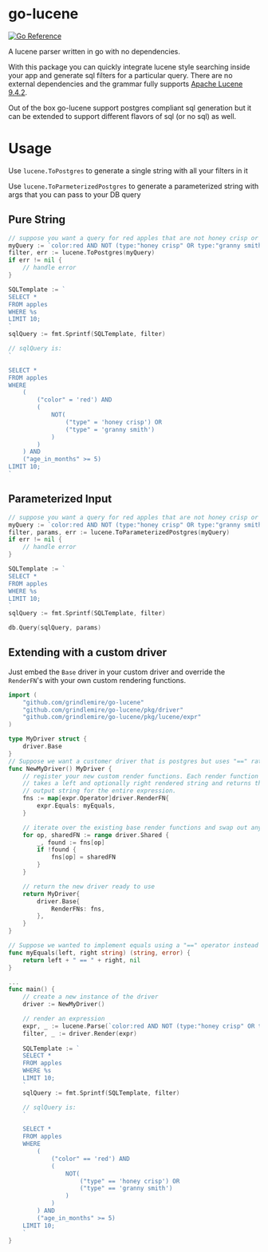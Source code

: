 # go-lucene
[![Go Reference](https://pkg.go.dev/badge/github.com/grindlemire/go-lucene.svg)](https://pkg.go.dev/github.com/grindlemire/go-lucene)

A lucene parser written in go with no dependencies.

With this package you can quickly integrate lucene style searching inside your app and generate sql filters for a particular query. There are no external dependencies and the grammar fully supports [Apache Lucene 9.4.2](https://lucene.apache.org/core/9_4_2/queryparser/org/apache/lucene/queryparser/classic/package-summary.html#package.description).

Out of the box go-lucene support postgres compliant sql generation but it can be extended to support different flavors of sql (or no sql) as well.

# Usage
Use `lucene.ToPostgres` to generate a single string with all your filters in it

Use `lucene.ToParmeterizedPostgres` to generate a parameterized string with args that you can pass to your DB query


## Pure String
```go
// suppose you want a query for red apples that are not honey crisp or granny smith and are older than 5 months old
myQuery := `color:red AND NOT (type:"honey crisp" OR type:"granny smith") AND age_in_months:[5 TO *]`
filter, err := lucene.ToPostgres(myQuery)
if err != nil {
    // handle error
}

SQLTemplate := `
SELECT *
FROM apples
WHERE %s
LIMIT 10;
`
sqlQuery := fmt.Sprintf(SQLTemplate, filter)

// sqlQuery is:
`

SELECT *
FROM apples
WHERE
    (
		("color" = 'red') AND 
		(
			NOT(
				("type" = 'honey crisp') OR 
				("type" = 'granny smith')
			)
		)
	) AND 
	("age_in_months" >= 5)
LIMIT 10;
`
```

## Parameterized Input
```go
// suppose you want a query for red apples that are not honey crisp or granny smith and are older than 5 months old
myQuery := `color:red AND NOT (type:"honey crisp" OR type:"granny smith") AND age_in_months:[5 TO *]`
filter, params, err := lucene.ToParameterizedPostgres(myQuery)
if err != nil {
    // handle error
}

SQLTemplate := `
SELECT *
FROM apples
WHERE %s
LIMIT 10;
`
sqlQuery := fmt.Sprintf(SQLTemplate, filter)

db.Query(sqlQuery, params)
```

## Extending with a custom driver

Just embed the `Base` driver in your custom driver and override the `RenderFN`'s with your own custom rendering functions.

```Go
import (
	"github.com/grindlemire/go-lucene"
	"github.com/grindlemire/go-lucene/pkg/driver"
	"github.com/grindlemire/go-lucene/pkg/lucene/expr"
)

type MyDriver struct {
	driver.Base
}
// Suppose we want a customer driver that is postgres but uses "==" rather than "=" for an equality check.
func NewMyDriver() MyDriver {
	// register your new custom render functions. Each render function
	// takes a left and optionally right rendered string and returns the rendered
	// output string for the entire expression.
	fns := map[expr.Operator]driver.RenderFN{
		expr.Equals: myEquals,
	}

	// iterate over the existing base render functions and swap out any that you want to
	for op, sharedFN := range driver.Shared {
		_, found := fns[op]
		if !found {
			fns[op] = sharedFN
		}
	}

	// return the new driver ready to use
	return MyDriver{
		driver.Base{
			RenderFNs: fns,
		},
	}
}

// Suppose we wanted to implement equals using a "==" operator instead of "="
func myEquals(left, right string) (string, error) {
	return left + " == " + right, nil
}

...
func main() {
	// create a new instance of the driver
	driver := NewMyDriver()

	// render an expression
	expr, _ := lucene.Parse(`color:red AND NOT (type:"honey crisp" OR type:"granny smith") AND age_in_months:[5 TO *]`)
	filter, _ := driver.Render(expr)
	
	SQLTemplate := `
	SELECT *
	FROM apples
	WHERE %s
	LIMIT 10;
	`
	sqlQuery := fmt.Sprintf(SQLTemplate, filter)

	// sqlQuery is:
	`

	SELECT *
	FROM apples
	WHERE
		(
			("color" == 'red') AND 
			(
				NOT(
					("type" == 'honey crisp') OR 
					("type" == 'granny smith')
				)
			)
		) AND 
		("age_in_months" >= 5)
	LIMIT 10;
	`
}
```
